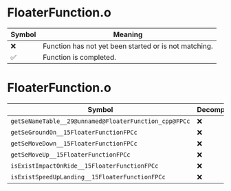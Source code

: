 # FloaterFunction.o
| Symbol | Meaning 
| ------------- | ------------- 
| :x: | Function has not yet been started or is not matching. 
| :white_check_mark: | Function is completed. 


# FloaterFunction.o
| Symbol | Decompiled? |
| ------------- | ------------- |
| `getSeNameTable__29@unnamed@FloaterFunction_cpp@FPCc` | :x: |
| `getSeGroundOn__15FloaterFunctionFPCc` | :x: |
| `getSeMoveDown__15FloaterFunctionFPCc` | :x: |
| `getSeMoveUp__15FloaterFunctionFPCc` | :x: |
| `isExistImpactOnRide__15FloaterFunctionFPCc` | :x: |
| `isExistSpeedUpLanding__15FloaterFunctionFPCc` | :x: |
